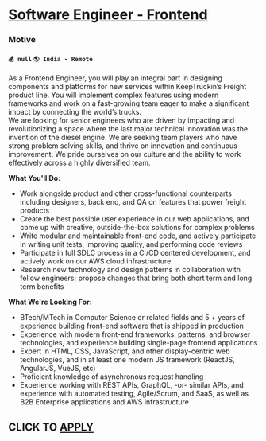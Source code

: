# [Software Engineer - Frontend ](https://www.remotewlb.com/apply/software-engineer-frontend-117134)  
### Motive  
#### `💰 null` `🌎 India - Remote`  

As a Frontend Engineer, you will play an integral part in designing components and platforms for new services within KeepTruckin’s Freight product line. You will implement complex features using modern frameworks and work on a fast-growing team eager to make a significant impact by connecting the world’s trucks.  
We are looking for senior engineers who are driven by impacting and revolutionizing a space where the last major technical innovation was the invention of the diesel engine. We are seeking team players who have strong problem solving skills, and thrive on innovation and continuous improvement. We pride ourselves on our culture and the ability to work effectively across a highly diversified team.

**What You'll Do:**

  * Work alongside product and other cross-functional counterparts including designers, back end, and QA on features that power freight products
  * Create the best possible user experience in our web applications, and come up with creative, outside-the-box solutions for complex problems
  * Write modular and maintainable front-end code, and actively participate in writing unit tests, improving quality, and performing code reviews
  * Participate in full SDLC process in a CI/CD centered development, and actively work on our AWS cloud infrastructure
  * Research new technology and design patterns in collaboration with fellow engineers; propose changes that bring both short term and long term benefits

**What We're Looking For:**

  * BTech/MTech in Computer Science or related fields and 5 + years of experience building front-end software that is shipped in production
  * Experience with modern front-end frameworks, patterns, and browser technologies, and experience building single-page frontend applications
  * Expert in HTML, CSS, JavaScript, and other display-centric web technologies, and in at least one modern JS framework (ReactJS, AngularJS, VueJS, etc)
  * Proficient knowledge of asynchronous request handling
  * Experience working with REST APIs, GraphQL, -or- similar APIs, and experience with automated testing, Agile/Scrum, and SaaS, as well as B2B Enterprise applications and AWS infrastructure

  
## CLICK TO [APPLY](https://www.remotewlb.com/apply/software-engineer-frontend-117134)


